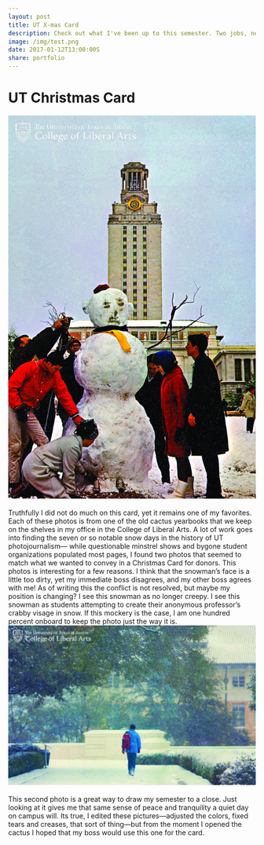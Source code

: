 ```yaml
---
layout: post
title: UT X-mas Card
description: Check out what I've been up to this semester. Two jobs, new projects, and somehow straight A's.
image: /img/test.png
date: 2017-01-12T13:00:00S
share: portfolio 
---
```


# UT Christmas Card

<img class="col three" src="/img/utxmas_Page_1.jpg" alt="" title="example image"/>
<div class="col three caption">
&nbsp;
</div> 
Truthfully I did not do much on this card, yet it remains one of my favorites. Each of these photos is from one of the old cactus yearbooks that we keep on the shelves in my office in the College of Liberal Arts. A lot of work goes into finding the seven or so notable snow days in the history of UT photojournalism— while questionable minstrel shows and bygone student organizations populated most pages, I found two photos that seemed to match what we wanted to convey in a Christmas Card for donors. 
This photos is interesting for a few reasons. I think that the snowman’s face is a little too dirty, yet my immediate boss disagrees, and my other boss agrees with me! As of writing this the conflict is not resolved, but maybe my position is changing? I see this snowman as no longer creepy. I see this snowman as students attempting to create their anonymous professor’s crabby visage in snow. If this mockery is the case, I am one hundred percent onboard to keep the photo just the way it is.
<img class="col three" src="/img/utxmas_Page_2.jpg" alt="" title="example image"/>
<div class="col three caption">
&nbsp;
</div> 
This second photo is a great way to draw my semester to a close.   Just looking at it gives me that same sense of peace and tranquility a quiet day on campus will. Its true, I edited these pictures—adjusted the colors, fixed tears and creases, that sort of thing—but from the moment I opened the cactus I hoped that my boss would use this one for the card.